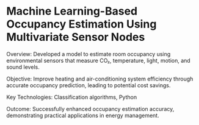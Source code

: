 # Machine Learning-Based Occupancy Estimation Using Multivariate Sensor Nodes

Overview: Developed a model to estimate room occupancy using environmental sensors that measure CO₂, temperature, light, motion, and sound levels.

Objective: Improve heating and air-conditioning system efficiency through accurate occupancy prediction, leading to potential cost savings.

Key Technologies: Classification algorithms, Python

Outcome: Successfully enhanced occupancy estimation accuracy, demonstrating practical applications in energy management.

